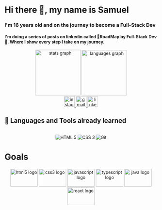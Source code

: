 # Hi there 👋, my name is Samuel
### I'm 16 years old and on the journey to become a Full-Stack Dev

#### I'm doing a series of posts on linkedin called 🚩RoadMap by Full-Stack Dev🚩. Where I show every step I take on my journey.

<div align="center">
  <img src="https://github-readme-stats.vercel.app/api?hide_title=false&hide_rank=false&show_icons=true&include_all_commits=true&count_private=true&disable_animations=false&theme=react&locale=pt-br&hide_border=true&custom_title=Godoi's GitHub &username=SamuelGodoi" height="150" alt="stats graph"  />
  <img src="https://github-readme-stats.vercel.app/api/top-langs?locale=pt-br&hide_title=false&layout=compact&card_width=320&langs_count=6&theme=react&hide_border=true&custom_title=Most Used Languages&username=SamuelGodoi" height="149" alt="languages graph"  />
</div>

<div>

  <div align="center">
  <a href="https://www.instagram.com/samuellgodoi._/" target="_blank">
    <img src="https://img.shields.io/static/v1?message=Instagram&logo=instagram&label=&color=E4405F&logoColor=white&labelColor=&style=for-the-badge" height="35" alt="instagram logo"  />
  </a>
  <a href="mailto:samlucenagodoi@gmail.com" target="_blank">
    <img src="https://img.shields.io/static/v1?message=Gmail&logo=gmail&label=&color=D14836&logoColor=white&labelColor=&style=for-the-badge" height="35" alt="gmail logo"  />
  </a>
  <a href="https://www.linkedin.com/in/samuel-lucena-godoi-595b67202/" target="_blank">
    <img src="https://img.shields.io/static/v1?message=LinkedIn&logo=linkedin&label=&color=0077B5&logoColor=white&labelColor=&style=for-the-badge" height="35" alt="linkedin logo"  />
  </a>
</div>


</div>

  
## 🚀 Languages and Tools already learned
<br>
<div align="center">
<img src="https://img.icons8.com/color/48/000000/html-5.png" title="HTML 5" />
<img src="https://img.icons8.com/color/48/000000/css3.png" title="CSS 3" />
<img src="https://img.icons8.com/color/48/000000/git.png" title="Git" />
<br>
  
</div>


# Goals 

###

<div align="center">
  <img src="https://cdn.jsdelivr.net/gh/devicons/devicon/icons/html5/html5-original.svg" height="58" width="90" alt="html5 logo"  />
  <img src="https://cdn.jsdelivr.net/gh/devicons/devicon/icons/css3/css3-original.svg" height="58" width="90" alt="css3 logo"  />
  <img src="https://cdn.jsdelivr.net/gh/devicons/devicon/icons/javascript/javascript-original.svg" height="58" width="90" alt="javascript logo"  />
  <img src="https://cdn.jsdelivr.net/gh/devicons/devicon/icons/typescript/typescript-plain.svg" height="58" width="90" alt="typescript logo"  />
  <img src="https://cdn.jsdelivr.net/gh/devicons/devicon/icons/java/java-original.svg" height="58" width="90" alt="java logo"  />
  <img src="https://cdn.jsdelivr.net/gh/devicons/devicon/icons/react/react-original.svg" height="58" width="90" alt="react logo"  />
</div>

###
